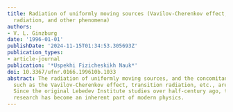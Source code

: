 ```yaml
---
title: Radiation of uniformly moving sources (Vavilov-Cherenkov effect, transition
  radiation, and other phenomena)
authors:
- V. L. Ginzburg
date: '1996-01-01'
publishDate: '2024-11-15T01:34:53.305693Z'
publication_types:
- article-journal
publication: '*Uspekhi Fizicheskikh Nauk*'
doi: 10.3367/ufnr.0166.199610b.1033
abstract: The radiation of uniformly moving sources, and the concomitant phenomena
  such as the Vavilov-Cherenkov effect, transition radiation, etc., are discussed.
  Since the original Lebedev Institute studies over half-century ago, this area of
  research has become an inherent part of modern physics.
---
```

